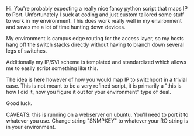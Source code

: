 Hi.  You're probably expecting a really nice fancy python script that maps IP to Port.
Unfortunately I suck at coding and just custom tailored some stuff to work in my environment.  This does work really well in my environment and saves me a lot of time hunting down devices.

My environment is campus edge routing for the access layer, so my hosts hang off the switch stacks directly without having to branch down several legs of switches.

Additionally my IP/SVI scheme is templated and standardized which allows me to easily script something like this.  

The idea is here however of how you would map IP to switchport in a trivial case.  This is not meant to be a very refined script, it is primarily a "this is how I did it, now you figure it out for your environment" type of deal.

Good luck.


CAVEATS: this is running on a webserver on ubuntu.  You'll need to port it to whatever you use.  Change string "SNMPKEY" to whatever your RO string is in your environment.
